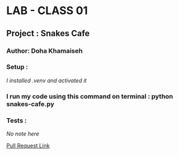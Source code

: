 # LAB - CLASS 01

## Project : Snakes Cafe
### Author: Doha Khamaiseh

### Setup :
*I installed .venv and activated it*

### I run my code using this command on terminal : python snakes-cafe.py

### Tests :

*No note here*

[Pull Request Link]()